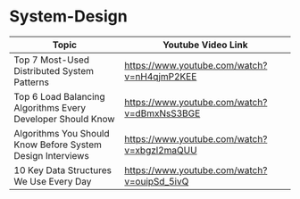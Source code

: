 # System-Design

| Topic  | Youtube Video  Link |
| ------------- | ------------- |
| Top 7 Most-Used Distributed System Patterns  | https://www.youtube.com/watch?v=nH4qjmP2KEE |
| Top 6 Load Balancing Algorithms Every Developer Should Know  | https://www.youtube.com/watch?v=dBmxNsS3BGE  |
|Algorithms You Should Know Before System Design Interviews|https://www.youtube.com/watch?v=xbgzl2maQUU|
|10 Key Data Structures We Use Every Day|https://www.youtube.com/watch?v=ouipSd_5ivQ|
